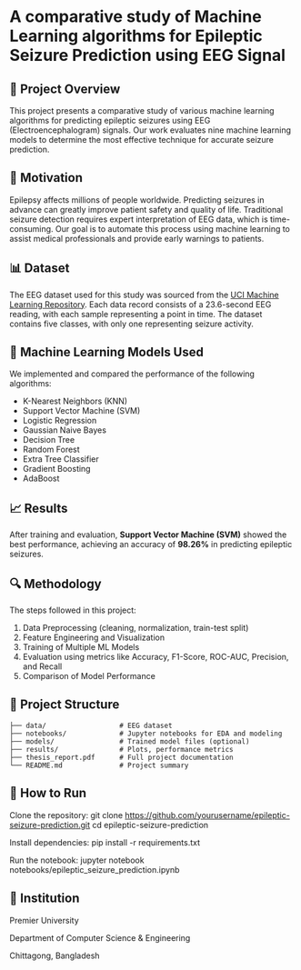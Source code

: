 # A comparative study of Machine Learning algorithms for Epileptic Seizure Prediction using EEG Signal

## 📄 Project Overview

This project presents a comparative study of various machine learning algorithms for predicting epileptic seizures using EEG (Electroencephalogram) signals. Our work evaluates nine machine learning models to determine the most effective technique for accurate seizure prediction.

## 🧠 Motivation

Epilepsy affects millions of people worldwide. Predicting seizures in advance can greatly improve patient safety and quality of life. Traditional seizure detection requires expert interpretation of EEG data, which is time-consuming. Our goal is to automate this process using machine learning to assist medical professionals and provide early warnings to patients.

## 📊 Dataset

The EEG dataset used for this study was sourced from the [UCI Machine Learning Repository](https://archive.ics.uci.edu/ml/datasets/Epileptic+Seizure+Recognition). Each data record consists of a 23.6-second EEG reading, with each sample representing a point in time. The dataset contains five classes, with only one representing seizure activity.

## 🔧 Machine Learning Models Used

We implemented and compared the performance of the following algorithms:
- K-Nearest Neighbors (KNN)
- Support Vector Machine (SVM)
- Logistic Regression
- Gaussian Naive Bayes
- Decision Tree
- Random Forest
- Extra Tree Classifier
- Gradient Boosting
- AdaBoost

## 📈 Results

After training and evaluation, **Support Vector Machine (SVM)** showed the best performance, achieving an accuracy of **98.26%** in predicting epileptic seizures.

## 🔍 Methodology

The steps followed in this project:
1. Data Preprocessing (cleaning, normalization, train-test split)
2. Feature Engineering and Visualization
3. Training of Multiple ML Models
4. Evaluation using metrics like Accuracy, F1-Score, ROC-AUC, Precision, and Recall
5. Comparison of Model Performance

## 📂 Project Structure
```plaintext
├── data/                  # EEG dataset
├── notebooks/             # Jupyter notebooks for EDA and modeling
├── models/                # Trained model files (optional)
├── results/               # Plots, performance metrics
├── thesis_report.pdf      # Full project documentation
└── README.md              # Project summary
```
   
## 🚀 How to Run
Clone the repository: git clone https://github.com/yourusername/epileptic-seizure-prediction.git
cd epileptic-seizure-prediction

Install dependencies: pip install -r requirements.txt

Run the notebook: jupyter notebook notebooks/epileptic_seizure_prediction.ipynb

## 🏫 Institution
Premier University

Department of Computer Science & Engineering

Chittagong, Bangladesh
